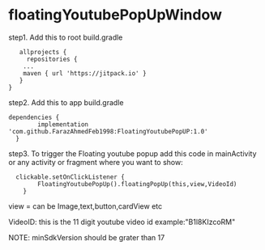 # floatingYoutubePopUpWindow



step1. Add this to root build.gradle

       allprojects {
         repositories {
		...
		maven { url 'https://jitpack.io' }
	   }
	}
	

step2. Add this to app build.gradle

    dependencies {
	        implementation 'com.github.FarazAhmedFeb1998:FloatingYoutubePopUP:1.0'
	  }
	  
	  
 step3. To trigger the Floating youtube popup add this code in mainActivity or any activity or fragment where you want to show:
      
	  clickable.setOnClickListener {
            FloatingYoutubePopUp().floatingPopUp(this,view,VideoId)
        }
	
view = can be Image,text,button,cardView etc


VideoID: this is the 11 digit youtube video id
      example:"B1l8KIzcoRM"
      
 NOTE:
    minSdkVersion should be grater than 17
